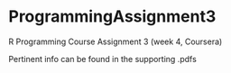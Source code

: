 # ProgrammingAssignment3
R Programming Course Assignment 3 (week 4, Coursera)

Pertinent info can be found in the supporting .pdfs
